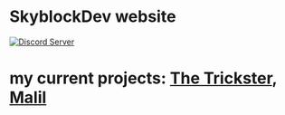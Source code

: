 # SkyblockDev website
[![Discord Server](https://discordapp.com/api/guilds/748956745409232945/embed.png)](https://discord.gg/TAp9Kt2)

# my current projects: [The Trickster](https://skyblockdev.github.io/website/the-trickster), [Malil](https://skyblockdev.github.io/website/the-trickster)
